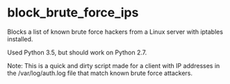 # block_brute_force_ips
Blocks a list of known brute force hackers from a Linux server with iptables installed.

Used Python 3.5, but should work on Python 2.7. 

Note: This is a quick and dirty script made for a client with IP addresses in the /var/log/auth.log file that match known brute force attackers.
